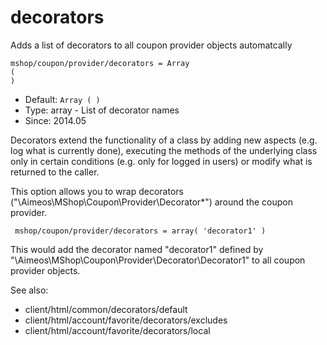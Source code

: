 
# decorators

Adds a list of decorators to all coupon provider objects automatcally

```
mshop/coupon/provider/decorators = Array
(
)
```

* Default: `Array
(
)
`
* Type: array - List of decorator names
* Since: 2014.05

Decorators extend the functionality of a class by adding new aspects
(e.g. log what is currently done), executing the methods of the underlying
class only in certain conditions (e.g. only for logged in users) or
modify what is returned to the caller.

This option allows you to wrap decorators
("\Aimeos\MShop\Coupon\Provider\Decorator\*") around the coupon provider.

```
 mshop/coupon/provider/decorators = array( 'decorator1' )
```

This would add the decorator named "decorator1" defined by
"\Aimeos\MShop\Coupon\Provider\Decorator\Decorator1" to all coupon provider
objects.

See also:

* client/html/common/decorators/default
* client/html/account/favorite/decorators/excludes
* client/html/account/favorite/decorators/local